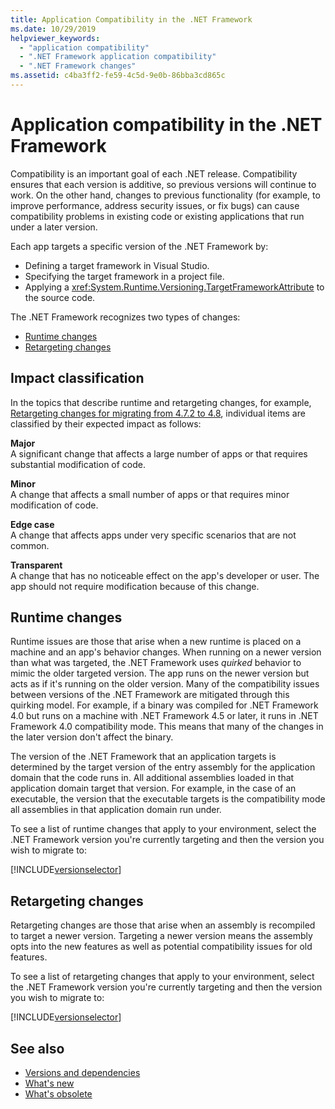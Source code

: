 ```yaml
---
title: Application Compatibility in the .NET Framework
ms.date: 10/29/2019
helpviewer_keywords:
  - "application compatibility"
  - ".NET Framework application compatibility"
  - ".NET Framework changes"
ms.assetid: c4ba3ff2-fe59-4c5d-9e0b-86bba3cd865c
---
```

# Application compatibility in the .NET Framework

Compatibility is an important goal of each .NET release. Compatibility ensures that each version is additive, so previous versions will continue to work. On the other hand, changes to previous functionality (for example, to improve performance, address security issues, or fix bugs) can cause compatibility problems in existing code or existing applications that run under a later version.

Each app targets a specific version of the .NET Framework by:

- Defining a target framework in Visual Studio.
- Specifying the target framework in a project file.
- Applying a <xref:System.Runtime.Versioning.TargetFrameworkAttribute> to the source code.

The .NET Framework recognizes two types of changes:

- [Runtime changes](#runtime-changes)
- [Retargeting changes](#retargeting-changes)

## Impact classification

In the topics that describe runtime and retargeting changes, for example, [Retargeting changes for migrating from 4.7.2 to 4.8](retargeting/4.7.2-4.8.md), individual items are classified by their expected impact as follows:

**Major**\
A significant change that affects a large number of apps or that requires substantial modification of code.

**Minor**\
A change that affects a small number of apps or that requires minor modification of code.

**Edge case**\
A change that affects apps under very specific scenarios that are not common.

**Transparent**\
A change that has no noticeable effect on the app's developer or user. The app should not require modification because of this change.

## Runtime changes

Runtime issues are those that arise when a new runtime is placed on a machine and an app's behavior changes. When running on a newer version than what was targeted, the .NET Framework uses *quirked* behavior to mimic the older targeted version. The app runs on the newer version but acts as if it's running on the older version. Many of the compatibility issues between versions of the .NET Framework are mitigated through this quirking model. For example, if a binary was compiled for .NET Framework 4.0 but runs on a machine with .NET Framework 4.5 or later, it runs in .NET Framework 4.0 compatibility mode. This means that many of the changes in the later version don't affect the binary.

The version of the .NET Framework that an application targets is determined by the target version of the entry assembly for the application domain that the code runs in. All additional assemblies loaded in that application domain target that version. For example, in the case of an executable, the version that the executable targets is the compatibility mode all assemblies in that application domain run under.

To see a list of runtime changes that apply to your environment, select the .NET Framework version you're currently targeting and then the version you wish to migrate to:

[!INCLUDE[versionselector](../../../../includes/migration-guide/runtime/versionselector.md)]

## Retargeting changes

Retargeting changes are those that arise when an assembly is recompiled to target a newer version. Targeting a newer version means the assembly opts into the new features as well as potential compatibility issues for old features.

To see a list of retargeting changes that apply to your environment, select the .NET Framework version you're currently targeting and then the version you wish to migrate to:

[!INCLUDE[versionselector](../../../../includes/migration-guide/retargeting/versionselector.md)]

## See also

- [Versions and dependencies](versions-and-dependencies.md)
- [What's new](../whats-new/index.md)
- [What's obsolete](../whats-new/whats-obsolete.md)
